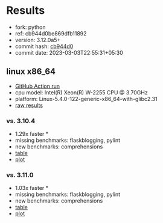 # Results

- fork: python
- ref: cb944d0be869dfb11892
- version: 3.12.0a5+
- commit hash: [cb944d0](https://github.com/python/cpython/commit/cb944d0)
- commit date: 2023-03-03T22:55:31+05:30

## linux x86_64

- [GitHub Action run](https://github.com/faster-cpython/benchmarking/actions/runs/4340750647)
- cpu model: Intel(R) Xeon(R) W-2255 CPU @ 3.70GHz
- platform: Linux-5.4.0-122-generic-x86_64-with-glibc2.31
- [raw results](bm-20230303-linux-x86_64-python-cb944d0be869dfb11892-3.12.0a5%2B-cb944d0.json)

### vs. 3.10.4

- 1.29x faster \*
- missing benchmarks: flaskblogging, pylint
- new benchmarks: comprehensions
- [table](bm-20230303-linux-x86_64-python-cb944d0be869dfb11892-3.12.0a5%2B-cb944d0-vs-3.10.4.md)
- [plot](bm-20230303-linux-x86_64-python-cb944d0be869dfb11892-3.12.0a5%2B-cb944d0-vs-3.10.4.png)

### vs. 3.11.0

- 1.03x faster \*
- missing benchmarks: flaskblogging, pylint
- new benchmarks: comprehensions
- [table](bm-20230303-linux-x86_64-python-cb944d0be869dfb11892-3.12.0a5%2B-cb944d0-vs-3.11.0.md)
- [plot](bm-20230303-linux-x86_64-python-cb944d0be869dfb11892-3.12.0a5%2B-cb944d0-vs-3.11.0.png)

